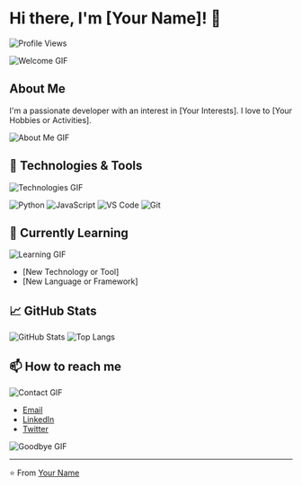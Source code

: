 # Hi there, I'm [Your Name]! 👋

![Profile Views](https://komarev.com/ghpvc/?username=yourusername&style=flat-square&color=blue)

![Welcome GIF](https://media.giphy.com/media/hvRJCLFzcasrR4ia7z/giphy.gif)

## About Me

I'm a passionate developer with an interest in [Your Interests]. I love to [Your Hobbies or Activities].

![About Me GIF](https://media.giphy.com/media/l4FGz9O3eCnftvZFm/giphy.gif)

## 🔧 Technologies & Tools

![Technologies GIF](https://media.giphy.com/media/3oKIPwoeGErMmaI43S/giphy.gif)

![Python](https://img.shields.io/badge/Language-Python-informational?style=flat&logo=python&color=2bbc8a)
![JavaScript](https://img.shields.io/badge/Language-JavaScript-informational?style=flat&logo=javascript&color=2bbc8a)
![VS Code](https://img.shields.io/badge/Tool-VSCode-informational?style=flat&logo=visual-studio-code&color=2bbc8a)
![Git](https://img.shields.io/badge/Tool-Git-informational?style=flat&logo=git&color=2bbc8a)

## 🌱 Currently Learning

![Learning GIF](https://media.giphy.com/media/26tn33aiTi1jkl6H6/giphy.gif)

- [New Technology or Tool]
- [New Language or Framework]

## 📈 GitHub Stats

![GitHub Stats](https://github-readme-stats.vercel.app/api?username=yourusername&show_icons=true&theme=radical)
![Top Langs](https://github-readme-stats.vercel.app/api/top-langs/?username=yourusername&layout=compact&theme=radical)

## 📫 How to reach me

![Contact GIF](https://media.giphy.com/media/xUPGcEliCc7bETyfO8/giphy.gif)

- [Email](mailto:your-email@example.com)
- [LinkedIn](https://www.linkedin.com/in/yourprofile)
- [Twitter](https://twitter.com/yourprofile)

![Goodbye GIF](https://media.giphy.com/media/3o7buirYcmV5nSwIRW/giphy.gif)

---

⭐️ From [Your Name](https://github.com/yourusername)

